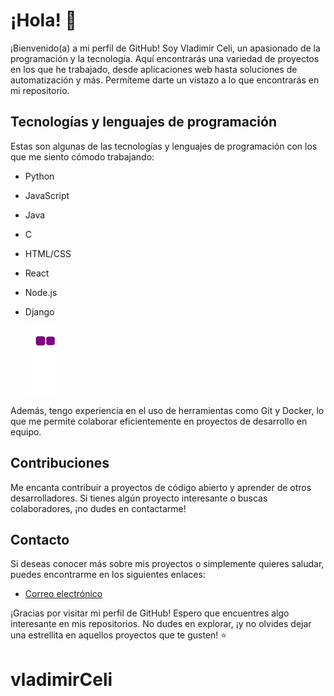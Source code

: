 # ¡Hola! 👋

¡Bienvenido(a) a mi perfil de GitHub! Soy Vladimir Celi, un apasionado de la programación y la tecnología. Aquí encontrarás una variedad de proyectos en los que he trabajado, desde aplicaciones web hasta soluciones de automatización y más. Permíteme darte un vistazo a lo que encontrarás en mi repositorio.

## Tecnologías y lenguajes de programación

Estas son algunas de las tecnologías y lenguajes de programación con los que me siento cómodo trabajando:

- Python
- JavaScript
- Java
- C
- HTML/CSS
- React
- Node.js
- Django

  ![snake gif](https://github.com/vladimirCeli/vladimirCeli/blob/output/github-contribution-grid-snake.gif)

Además, tengo experiencia en el uso de herramientas como Git y Docker, lo que me permite colaborar eficientemente en proyectos de desarrollo en equipo.

## Contribuciones

Me encanta contribuir a proyectos de código abierto y aprender de otros desarrolladores. Si tienes algún proyecto interesante o buscas colaboradores, ¡no dudes en contactarme!

## Contacto

Si deseas conocer más sobre mis proyectos o simplemente quieres saludar, puedes encontrarme en los siguientes enlaces:

- [Correo electrónico](vladimir.celi@unl.edu.ec)

¡Gracias por visitar mi perfil de GitHub! Espero que encuentres algo interesante en mis repositorios. No dudes en explorar, ¡y no olvides dejar una estrellita en aquellos proyectos que te gusten! ⭐️
# vladimirCeli
